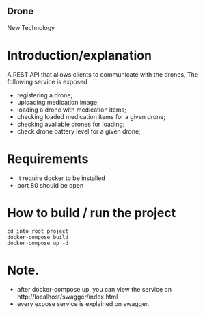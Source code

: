 ## Drone

New Technology

# Introduction/explanation

A REST API that allows clients to communicate with the drones, The following service is exposed

- registering a drone;
- uploading medication image;
- loading a drone with medication items;
- checking loaded medication items for a given drone;
- checking available drones for loading;
- check drone battery level for a given drone;

# Requirements

- It require docker to be installed
- port 80 should be open

# How to build / run the project

```
cd into root project
docker-compose build
docker-compose up -d

```

# Note.

- after docker-compose up, you can view the service on http://localhost/swagger/index.html
- every expose service is explained on swagger.
